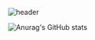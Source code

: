 ![header](https://capsule-render.vercel.app/api?type=rounded&color=timeGradient&text=%20Yourhwan's%20GitHub%20&fontSize=35&fontAlignY=40&fontAlign=70&height=250)

<!--
**yourhwan/yourhwan** is a ✨ _special_ ✨ repository because its `README.md` (this file) appears on your GitHub profile.

Here are some ideas to get you started:

- 🔭 I’m currently working on ...
- 🌱 I’m currently learning ...
- 👯 I’m looking to collaborate on ...
- 🤔 I’m looking for help with ...
- 💬 Ask me about ...
- 📫 How to reach me: ...
- 😄 Pronouns: ...
- ⚡ Fun fact: ...
-->
![Anurag's GitHub stats](https://github-readme-stats.vercel.app/api?username=yourhwan&show_icons=true&theme=radical)
